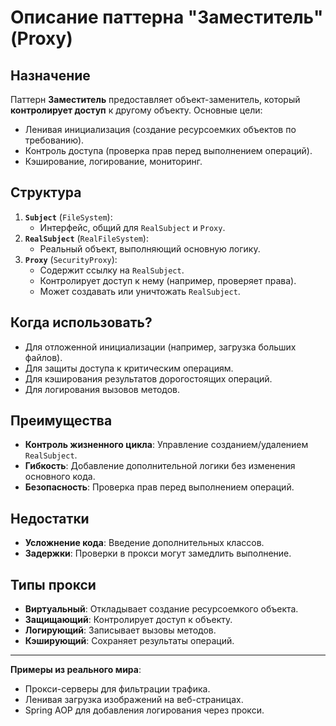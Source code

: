 # Описание паттерна "Заместитель" (Proxy)

## Назначение
Паттерн **Заместитель** предоставляет объект-заменитель, который **контролирует доступ** к другому объекту. Основные цели:
- Ленивая инициализация (создание ресурсоемких объектов по требованию).
- Контроль доступа (проверка прав перед выполнением операций).
- Кэширование, логирование, мониторинг.

## Структура

1. **`Subject`** (`FileSystem`):
    - Интерфейс, общий для `RealSubject` и `Proxy`.
2. **`RealSubject`** (`RealFileSystem`):
    - Реальный объект, выполняющий основную логику.
3. **`Proxy`** (`SecurityProxy`):
    - Содержит ссылку на `RealSubject`.
    - Контролирует доступ к нему (например, проверяет права).
    - Может создавать или уничтожать `RealSubject`.

## Когда использовать?
- Для отложенной инициализации (например, загрузка больших файлов).
- Для защиты доступа к критическим операциям.
- Для кэширования результатов дорогостоящих операций.
- Для логирования вызовов методов.

## Преимущества
- **Контроль жизненного цикла**: Управление созданием/удалением `RealSubject`.
- **Гибкость**: Добавление дополнительной логики без изменения основного кода.
- **Безопасность**: Проверка прав перед выполнением операций.

## Недостатки
- **Усложнение кода**: Введение дополнительных классов.
- **Задержки**: Проверки в прокси могут замедлить выполнение.

## Типы прокси
- **Виртуальный**: Откладывает создание ресурсоемкого объекта.
- **Защищающий**: Контролирует доступ к объекту.
- **Логирующий**: Записывает вызовы методов.
- **Кэширующий**: Сохраняет результаты операций.

---

**Примеры из реального мира**:
- Прокси-серверы для фильтрации трафика.
- Ленивая загрузка изображений на веб-страницах.
- Spring AOP для добавления логирования через прокси.